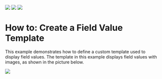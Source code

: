 <!-- default badges list -->
![](https://img.shields.io/endpoint?url=https://codecentral.devexpress.com/api/v1/VersionRange/128578528/21.1.5%2B)
[![](https://img.shields.io/badge/Open_in_DevExpress_Support_Center-FF7200?style=flat-square&logo=DevExpress&logoColor=white)](https://supportcenter.devexpress.com/ticket/details/E2191)
[![](https://img.shields.io/badge/📖_How_to_use_DevExpress_Examples-e9f6fc?style=flat-square)](https://docs.devexpress.com/GeneralInformation/403183)
<!-- default badges end -->
# How to: Create a Field Value Template


This example demonstrates how to define a custom template used to display field values. The template in this example displays field values with images, as shown in the picture below.

![](./images/CreateFieldValueTemplate.png)



